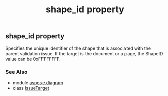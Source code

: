 ﻿---
title: shape_id property
second_title: Aspose.Diagram for Python via .NET API References
description: 
type: docs
weight: 40
url: /python-net/aspose.diagram/issuetarget/shape_id/
is_root: false
---

## shape_id property


Specifies the unique identifier of the shape that is associated with the parent validation issue. If the target is the document or a page, the ShapeID value can be 0xFFFFFFFF.

### See Also
* module [aspose.diagram](../../)
* class [IssueTarget](/diagram/python-net/aspose.diagram/issuetarget)
